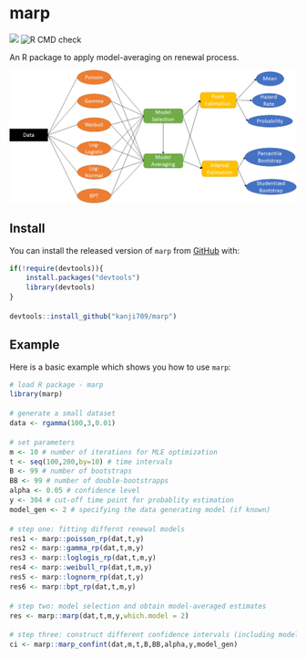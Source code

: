 
# marp

<!-- badges: start -->
[![](https://cranlogs.r-pkg.org/badges/marp)](https://cran.rstudio.com/web/packages/marp/index.html)
![R CMD check](https://github.com/kanji709/marp/actions/workflows/check-standard.yml/badge.svg)
<!-- badges: end -->

An R package to apply model-averaging on renewal process.

![alt text](https://github.com/kanji709/marp/blob/master/inst/extdata/chart.png?raw=true)


## Install

You can install the released version of `marp` from [GitHub](https://github.com/kanji709/marp) with:

``` r
if(!require(devtools)){
    install.packages("devtools")
    library(devtools)
}

devtools::install_github("kanji709/marp")
```

## Example

Here is a basic example which shows you how to use `marp`:

``` r
# load R package - marp
library(marp)

# generate a small dataset
data <- rgamma(100,3,0.01)

# set parameters
m <- 10 # number of iterations for MLE optimization
t <- seq(100,200,by=10) # time intervals
B <- 99 # number of bootstraps
BB <- 99 # number of double-bootstrapps
alpha <- 0.05 # confidence level
y <- 304 # cut-off time point for probablity estimation
model_gen <- 2 # specifying the data generating model (if known)

# step one: fitting differnt renewal models
res1 <- marp::poisson_rp(dat,t,y)
res2 <- marp::gamma_rp(dat,t,m,y)
res3 <- marp::loglogis_rp(dat,t,m,y)
res4 <- marp::weibull_rp(dat,t,m,y)
res5 <- marp::lognorm_rp(dat,t,y)
res6 <- marp::bpt_rp(dat,t,m,y)

# step two: model selection and obtain model-averaged estimates
res <- marp::marp(dat,t,m,y,which.model = 2)

# step three: construct different confidence intervals (including model-averaged CIs)
ci <- marp::marp_confint(dat,m,t,B,BB,alpha,y,model_gen)
```

